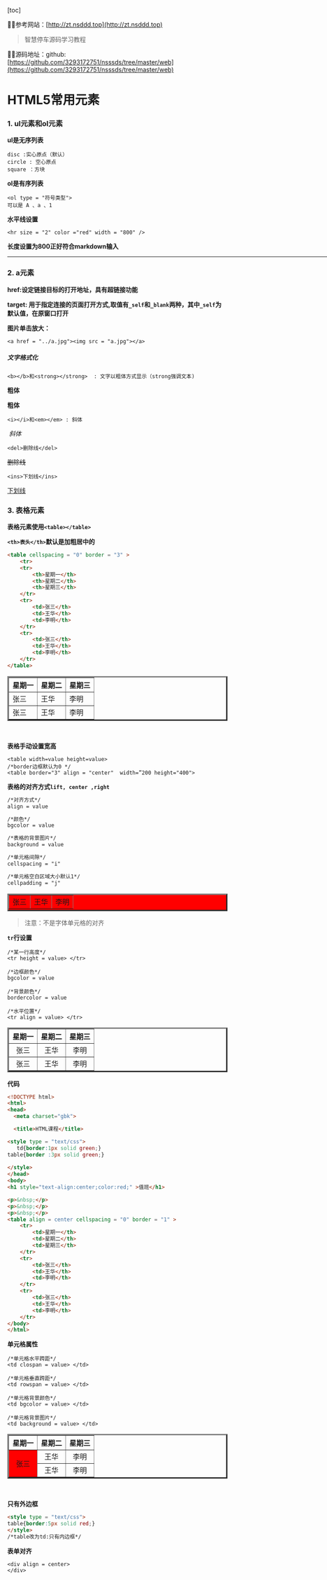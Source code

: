 [toc]

😶‍🌫️参考网站：[http://zt.nsddd.top](http://zt.nsddd.top)

>   智慧停车源码学习教程

😶‍🌫️源码地址：github: [https://github.com/3293172751/nsssds/tree/master/web](https://github.com/3293172751/nsssds/tree/master/web)



# HTML5常用元素

### 1. ul元素和ol元素

**ul是无序列表**

```
disc :实心原点（默认）
circle : 空心原点
square ：方块
```

**ol是有序列表**

```
<ol type = "符号类型">
可以是 A 、a 、1
```



**水平线设置**

```
<hr size = "2" color ="red" width = "800" />
```

**长度设置为800正好符合markdown输入**

<hr size = "10" color ="red" width = "800" />



### 2. a元素

**href:设定链接目标的打开地址，具有超链接功能**

**target: 用于指定连接的页面打开方式,取值有`_self`和`_blank`两种，其中`_self`为默认值，在原窗口打开**



**图片单击放大：**

```
<a href = "../a.jpg"><img src = "a.jpg"></a>
```



##### 文字格式化

```
<b></b>和<strong></strong>  : 文字以粗体方式显示（strong强调文本)
```

<b>粗体</b>

<strong>粗体</strong>

```
<i></i>和<em></em> : 斜体
```

<i> 斜体</i>

```
<del>删除线</del>
```

<del>删除线</del>

```
<ins>下划线</ins>
```

<ins>下划线</ins>



### 3. 表格元素

**表格元素使用`<table></table>`**



**`<th>表头</th>`默认是加粗居中的**

```html
<table cellspacing = "0" border = "3" >
	<tr>
	<tr>
		<th>星期一</th>
		<th>星期二</th>
		<th>星期三</th>
	</tr>
	<tr>
		<td>张三</th>
		<td>王华</th>
		<td>李明</th>
	</tr>
	<tr>
		<td>张三</th>
		<td>王华</th>
		<td>李明</th>
	</tr>
</table>
```

<table cellspacing = "0" border = "3" >
	<tr>
	<tr>
		<th>星期一</th>
		<th>星期二</th>
		<th>星期三</th>
	</tr>
	<tr>
		<td>张三</th>
		<td>王华</th>
		<td>李明</th>
	</tr>
	<tr>
		<td>张三</th>
		<td>王华</th>
		<td>李明</th>
	</tr>
</table>
<br>



**表格手动设置宽高**

```
<table width=value height=value>
/*border边框默认为0 */
<table border="3" align = "center"  width=”200 height="400">
```

**表格的对齐方式`lift, center ,right`**

```html
/*对齐方式*/
align = value 

/*颜色*/
bgcolor = value

/*表格的背景图片*/
background = value

/*单元格间隙*/
cellspacing = "i"

/*单元格空白区域大小默认1*/
cellpadding = "j"
```



<table bgcolor = "red" border="3 width="20" height="40" align = "center">
 <tr>
		<td>张三</th>
		<td>王华</th>
		<td>李明</th>
	</tr>
</table>

> 注意：不是字体单元格的对齐



**`tr`行设置**

```
/*某一行高度*/
<tr height = value> </tr>

/*边框颜色*/
bgcolor = value

/*背景颜色*/
bordercolor = value

/*水平位置*/
<tr align = value> </tr>
```



<style type = "text/css">
    tr{align = "center";}
    td{align = "center";}
</style>
<table cellspacing = "0" border = "3" >
	<tr>
	<tr >
		<th align = "center">星期一</th>
		<th align = "center">星期二</th>
		<th align = "center">星期三</th>
	</tr>
	<tr align = "center">
		<td align = "center">张三</th>
		<td>王华</th>
		<td>李明</th>
	</tr>
	<tr align = "center">
		<td>张三</th>
		<td>王华</th>
		<td>李明</th>
	</tr>
</table>



**代码**

```html
<!DOCTYPE html>
<html>
<head>
  <meta charset="gbk">

  <title>HTML课程</title>

<style type = "text/css">
   td{border:1px solid green;}
table{border :3px solid green;}
   	
</style>
</head>
<body>
<h1 style="text-align:center;color:red;" >值班</h1>

<p>&nbsp;</p>
<p>&nbsp;</p>
<p>&nbsp;</p>
<table align = center cellspacing = "0" border = "1" >
	<tr>
		<td>星期一</th>
		<td>星期二</th>
		<td>星期三</th>
	</tr>
	<tr>
		<td>张三</th>
		<td>王华</th>
		<td>李明</th>
	</tr>
	<tr>
		<td>张三</th>
		<td>王华</th>
		<td>李明</th>
	</tr>
</body>
</html>
```

  

**单元格<td>属性**

```
/*单元格水平跨距*/
<td clospan = value> </td>

/*单元格垂直跨距*/
<td rowspan = value> </td>

/*单元格背景颜色*/
<td bgcolor = value> </td>

/*单元格背景图片*/
<td background = value> </td>
```

<table cellspacing = "0" border = "3" >
	<tr >
		<th align = "center">星期一</th>
		<th align = "center">星期二</th>
		<th align = "center">星期三</th>
	</tr>
	<tr align = "center">
		<td align = "center" bgcolor = 'red' rowspan = "2">张三</th>
		<td>王华</th>
		<td>李明</th>
	</tr>
	<tr align = "center">
		<td>王华</th>
		<td>李明</th>
	</tr>
</table>

<br>



**只有外边框**

```html
<style type = "text/css">
table{border:5px solid red;}
</style>
/*table改为td:只有内边框*/
```



**表单对齐**

```
<div align = center>
</div>
```



